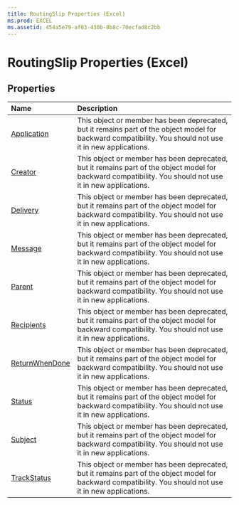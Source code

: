 ```yaml
---
title: RoutingSlip Properties (Excel)
ms.prod: EXCEL
ms.assetid: 454a5e79-af03-430b-8b8c-70ecfad8c2bb
---
```



# RoutingSlip Properties (Excel)

## Properties



|**Name**|**Description**|
|:-----|:-----|
|[Application](routingslip-application-property-excel.md)|This object or member has been deprecated, but it remains part of the object model for backward compatibility. You should not use it in new applications.|
|[Creator](routingslip-creator-property-excel.md)|This object or member has been deprecated, but it remains part of the object model for backward compatibility. You should not use it in new applications.|
|[Delivery](routingslip-delivery-property-excel.md)|This object or member has been deprecated, but it remains part of the object model for backward compatibility. You should not use it in new applications.|
|[Message](routingslip-message-property-excel.md)|This object or member has been deprecated, but it remains part of the object model for backward compatibility. You should not use it in new applications.|
|[Parent](routingslip-parent-property-excel.md)|This object or member has been deprecated, but it remains part of the object model for backward compatibility. You should not use it in new applications.|
|[Recipients](routingslip-recipients-property-excel.md)|This object or member has been deprecated, but it remains part of the object model for backward compatibility. You should not use it in new applications.|
|[ReturnWhenDone](routingslip-returnwhendone-property-excel.md)|This object or member has been deprecated, but it remains part of the object model for backward compatibility. You should not use it in new applications.|
|[Status](routingslip-status-property-excel.md)|This object or member has been deprecated, but it remains part of the object model for backward compatibility. You should not use it in new applications.|
|[Subject](routingslip-subject-property-excel.md)|This object or member has been deprecated, but it remains part of the object model for backward compatibility. You should not use it in new applications.|
|[TrackStatus](routingslip-trackstatus-property-excel.md)|This object or member has been deprecated, but it remains part of the object model for backward compatibility. You should not use it in new applications.|

